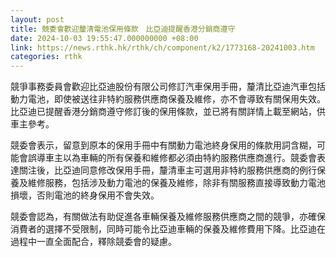 ```yaml
---
layout: post
title: 競委會歡迎釐清電池保用條款　比亞迪提醒香港分銷商遵守
date: 2024-10-03 19:55:47.000000000 +08:00
link: https://news.rthk.hk/rthk/ch/component/k2/1773168-20241003.htm
categories: rthk
---
```


競爭事務委員會歡迎比亞迪股份有限公司修訂汽車保用手冊，釐清比亞迪汽車包括動力電池，即使被送往非特約服務供應商保養及維修，亦不會導致有關保用失效。比亞迪已提醒香港分銷商遵守修訂後的保用條款，並已將有關詳情上載至網站，供車主參考。

競委會表示，留意到原本的保用手冊中有關動力電池終身保用的條款用詞含糊，可能會誤導車主以為車輛的所有保養和維修都必須由特約服務供應商進行。競委會表達關注後，比亞迪同意修改保用手冊，釐清車主可選用非特約服務供應商的例行保養及維修服務，包括涉及動力電池的保養及維修，除非有關服務直接導致動力電池損壞，否則電池的終身保用不會失效。

競委會認為，有關做法有助促進各車輛保養及維修服務供應商之間的競爭，亦確保消費者的選擇不受限制，同時可能令比亞迪車輛的保養及維修費用下降。比亞迪在過程中一直全面配合，釋除競委會的疑慮。
